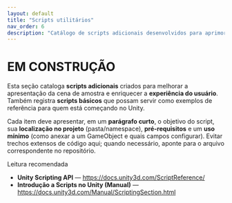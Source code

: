 ```yaml
---
layout: default
title: "Scripts utilitários"
nav_order: 6
description: "Catálogo de scripts adicionais desenvolvidos para aprimorar a cena de amostra e oferecer exemplos básicos de uso."
---
```


# EM CONSTRUÇÃO

Esta seção cataloga **scripts adicionais** criados para melhorar a apresentação da cena de amostra e enriquecer a **experiência do usuário**. Também registra **scripts básicos** que possam servir como exemplos de referência para quem está começando no Unity.

Cada item deve apresentar, em um **parágrafo curto**, o objetivo do script, sua **localização no projeto** (pasta/namespace), **pré-requisitos** e um **uso mínimo** (como anexar a um GameObject e quais campos configurar). Evitar trechos extensos de código aqui; quando necessário, aponte para o arquivo correspondente no repositório.

Leitura recomendada
- **Unity Scripting API** — <https://docs.unity3d.com/ScriptReference/>  
- **Introdução a Scripts no Unity (Manual)** — <https://docs.unity3d.com/Manual/ScriptingSection.html>
